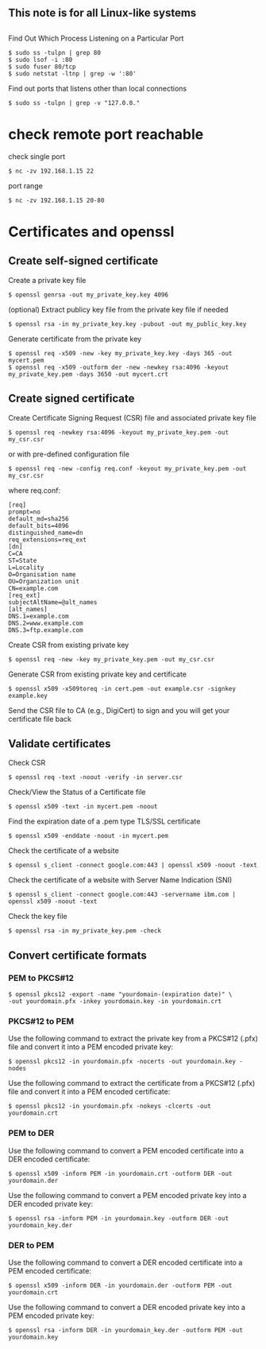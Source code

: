 ## This note is for all Linux-like systems
##
Find Out Which Process Listening on a Particular Port
```
$ sudo ss -tulpn | grep 80
$ sudo lsof -i :80
$ sudo fuser 80/tcp
$ sudo netstat -ltnp | grep -w ':80' 
```
Find out ports that listens other than local connections
```
$ sudo ss -tulpn | grep -v "127.0.0."
```

# check remote port reachable
check single port
```
$ nc -zv 192.168.1.15 22
```
port range
```
$ nc -zv 192.168.1.15 20-80
```
# Certificates and openssl
## Create self-signed certificate
Create a private key file
```
$ openssl genrsa -out my_private_key.key 4096
```
(optional) Extract publicy key file from the private key file if needed
```
$ openssl rsa -in my_private_key.key -pubout -out my_public_key.key
```
Generate certificate from the private key
```
$ openssl req -x509 -new -key my_private_key.key -days 365 -out mycert.pem
$ openssl req -x509 -outform der -new -newkey rsa:4096 -keyout my_private_key.pem -days 3650 -out mycert.crt
```
## Create signed certificate
Create Certificate Signing Request (CSR) file and associated private key file
```
$ openssl req -newkey rsa:4096 -keyout my_private_key.pem -out my_csr.csr
```
or with pre-defined configuration file
```
$ openssl req -new -config req.conf -keyout my_private_key.pem -out my_csr.csr
```
where req.conf:
```
[req]
prompt=no
default_md=sha256
default_bits=4096
distinguished_name=dn
req_extensions=req_ext
[dn]
C=CA
ST=State
L=Locality
O=Organisation name
OU=Organization unit
CN=example.com
[req_ext]
subjectAltName=@alt_names
[alt_names]
DNS.1=example.com
DNS.2=www.example.com
DNS.3=ftp.example.com
```
Create CSR from existing private key
```
$ openssl req -new -key my_private_key.pem -out my_csr.csr
```
Generate CSR from existing private key and certificate
```
$ openssl x509 -x509toreq -in cert.pem -out example.csr -signkey example.key
```
Send the CSR file to CA (e.g., DigiCert) to sign and you will get your certificate file back
## Validate certificates
Check CSR
```
$ openssl req -text -noout -verify -in server.csr
```
Check/View the Status of a Certificate file
```
$ openssl x509 -text -in mycert.pem -noout
```
Find the expiration date of a .pem type TLS/SSL certificate
```
$ openssl x509 -enddate -noout -in mycert.pem
```
Check the certificate of a website
```
$ openssl s_client -connect google.com:443 | openssl x509 -noout -text
```
Check the certificate of a website with Server Name Indication (SNI)
```
$ openssl s_client -connect google.com:443 -servername ibm.com | openssl x509 -noout -text
```
Check the key file
```
$ openssl rsa -in my_private_key.pem -check
```
## Convert certificate formats
### PEM to PKCS#12
```
$ openssl pkcs12 -export -name "yourdomain-(expiration date)" \
-out yourdomain.pfx -inkey yourdomain.key -in yourdomain.crt
```
### PKCS#12 to PEM
Use the following command to extract the private key from a PKCS#12 (.pfx) file and convert it into a PEM encoded private key:
```
$ openssl pkcs12 -in yourdomain.pfx -nocerts -out yourdomain.key -nodes
```
Use the following command to extract the certificate from a PKCS#12 (.pfx) file and convert it into a PEM encoded certificate:
```
$ openssl pkcs12 -in yourdomain.pfx -nokeys -clcerts -out yourdomain.crt
```
### PEM to DER
Use the following command to convert a PEM encoded certificate into a DER encoded certificate:
```
$ openssl x509 -inform PEM -in yourdomain.crt -outform DER -out yourdomain.der
```
Use the following command to convert a PEM encoded private key into a DER encoded private key:
```
$ openssl rsa -inform PEM -in yourdomain.key -outform DER -out yourdomain_key.der
```
### DER to PEM
Use the following command to convert a DER encoded certificate into a PEM encoded certificate:
```
$ openssl x509 -inform DER -in yourdomain.der -outform PEM -out yourdomain.crt
```
Use the following command to convert a DER encoded private key into a PEM encoded private key:
```
$ openssl rsa -inform DER -in yourdomain_key.der -outform PEM -out yourdomain.key
```
